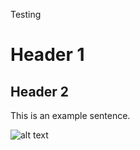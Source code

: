 Testing

# Header 1
## Header 2
This is an example sentence.

![alt text](https://cdna.artstation.com/p/assets/images/images/005/385/498/large/frankie-fung-fur36-composite2-sig-noise.jpg?1490654573)
